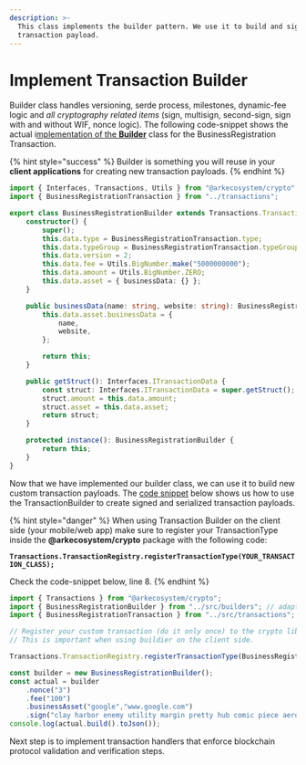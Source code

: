 ```yaml
---
description: >-
  This class implements the builder pattern. We use it to build and sign
  transaction payload.
---
```


# Implement Transaction Builder

Builder class handles versioning, serde process, milestones, dynamic-fee logic and _all cryptography related items_ \(sign, multisign, second-sign, sign with and without WIF, nonce logic\). The following code-snippet shows the actual i[mplementation of the **Builder**](https://github.com/learn-ark/dapp-custom-transaction-example/blob/master/src/builders/BusinessRegistrationBuilder.ts#L4) class for the BusinessRegistration Transaction.

{% hint style="success" %}
Builder is something you will reuse in your **client applications** for creating new transaction payloads.
{% endhint %}

```typescript
import { Interfaces, Transactions, Utils } from "@arkecosystem/crypto";
import { BusinessRegistrationTransaction } from "../transactions";

export class BusinessRegistrationBuilder extends Transactions.TransactionBuilder<BusinessRegistrationBuilder> {
    constructor() {
        super();
        this.data.type = BusinessRegistrationTransaction.type;
        this.data.typeGroup = BusinessRegistrationTransaction.typeGroup;
        this.data.version = 2;
        this.data.fee = Utils.BigNumber.make("5000000000");
        this.data.amount = Utils.BigNumber.ZERO;
        this.data.asset = { businessData: {} };
    }

    public businessData(name: string, website: string): BusinessRegistrationBuilder {
        this.data.asset.businessData = {
            name,
            website,
        };

        return this;
    }

    public getStruct(): Interfaces.ITransactionData {
        const struct: Interfaces.ITransactionData = super.getStruct();
        struct.amount = this.data.amount;
        struct.asset = this.data.asset;
        return struct;
    }

    protected instance(): BusinessRegistrationBuilder {
        return this;
    }
}
```

Now that we have implemented our builder class, we can use it to build new custom transaction payloads. The [code snippet](https://github.com/learn-ark/dapp-custom-transaction-example/blob/master/__tests__/test.test.ts#L13-L17) below shows us how to use the TransactionBuilder to create signed and serialized transaction payloads.

{% hint style="danger" %}
When using Transaction Builder on the client side \(your mobile/web app\) make sure to register your TransactionType inside the **@arkecosystem/crypto** package with the following code:

**`Transactions.TransactionRegistry.registerTransactionType(YOUR_TRANSACTION_CLASS);`**

Check the code-snippet below, line 8.
{% endhint %}

```typescript
import { Transactions } from "@arkecosystem/crypto";
import { BusinessRegistrationBuilder } from "../src/builders"; // adapt to your directory structure
import { BusinessRegistrationTransaction } from "../src/transactions"; // adapt to your directory structure

// Register your custom transaction (do it only once) to the crypto library, 
// This is important when using buildier on the client side.

Transactions.TransactionRegistry.registerTransactionType(BusinessRegistrationTransaction);

const builder = new BusinessRegistrationBuilder();
const actual = builder
    .nonce("3")
    .fee("100")
    .businessAsset("google","www.google.com")
    .sign("clay harbor enemy utility margin pretty hub comic piece aerobic umbrella acquire");
console.log(actual.build().toJson());
```

Next step is to implement transaction handlers that enforce blockchain protocol validation and verification steps.

